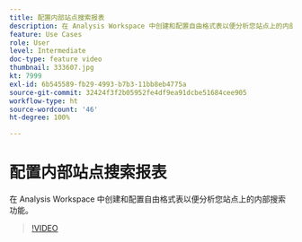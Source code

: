 ```yaml
---
title: 配置内部站点搜索报表
description: 在 Analysis Workspace 中创建和配置自由格式表以便分析您站点上的内部搜索功能。
feature: Use Cases
role: User
level: Intermediate
doc-type: feature video
thumbnail: 333607.jpg
kt: 7999
exl-id: 6b545589-fb29-4993-b7b3-11bb8eb4775a
source-git-commit: 32424f3f2b05952fe4df9ea91dcbe51684cee905
workflow-type: ht
source-wordcount: '46'
ht-degree: 100%

---
```


# 配置内部站点搜索报表

在 Analysis Workspace 中创建和配置自由格式表以便分析您站点上的内部搜索功能。

>[!VIDEO](https://video.tv.adobe.com/v/333607/?quality=12&learn=on)
